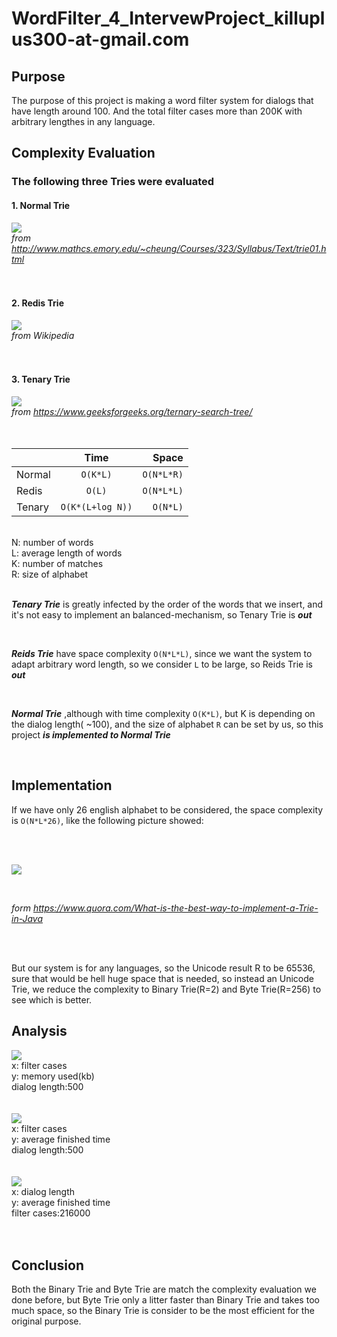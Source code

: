 # WordFilter_4_IntervewProject_killuplus300-at-gmail.com
## Purpose ##
The purpose of this project is making a word filter system for dialogs that have length around 100. And the total filter cases more than 200K with arbitrary lengthes in any language.  


## Complexity Evaluation ##
### The following three Tries were evaluated ###
#### 1. Normal Trie ####
![](https://i.imgur.com/BQ6VJ03.png) <br/>
*from http://www.mathcs.emory.edu/~cheung/Courses/323/Syllabus/Text/trie01.html*
<br/>
<br/>
<br/>
#### 2. Redis Trie ####
![](https://i.imgur.com/8LKCr0t.png) <br/>
*from Wikipedia*
<br/>
<br/>
<br/>
#### 3. Tenary Trie ####
![](https://i.imgur.com/Ky4ItGl.png) <br/>
*from https://www.geeksforgeeks.org/ternary-search-tree/*
<br/>
<br/>
<br/>

|               |Time             |Space       |
| ------------- |:---------------:|-----------:|
| Normal        | `O(K*L)`        | `O(N*L*R)` |
| Redis         | `O(L)`          | `O(N*L*L)` |
| Tenary        | `O(K*(L+log N))`| `O(N*L)`   |

<br/>
N: number of words<br/>
L: average length of words<br/>
K: number of matches<br/>
R: size of alphabet<br/>
<br/>

***Tenary Trie*** is greatly infected by the order of the words that we insert, and it's not easy to implement an balanced-mechanism, so Tenary Trie is ***out***

<br/>

***Reids Trie*** have space complexity `O(N*L*L)`, since we want the system to adapt arbitrary word length, so we consider `L` to be large, so Reids Trie is ***out***

<br/>

***Normal Trie*** ,although with time complexity `O(K*L)`, but K is depending on the dialog length( ~100), and the size of alphabet `R` can be set by us, so this project ***is implemented to Normal Trie***

<br/>

## Implementation ##
If we have only 26 english alphabet to be considered, the space complexity is `O(N*L*26)`, like the following picture showed:

<br/>
<br/>

![](https://i.imgur.com/HKZjU9d.png) 

<br/>

*form https://www.quora.com/What-is-the-best-way-to-implement-a-Trie-in-Java*

<br/>
<br/>

But our system is for any languages, so the Unicode result R to be 65536, sure that would be hell huge space that is needed, so instead an Unicode Trie, we reduce the complexity to Binary Trie(R=2) and Byte Trie(R=256) to see which is better.<br/>


## Analysis ##

![](https://i.imgur.com/yR8B93O.png) <br/>
x: filter cases<br/>
y: memory used(kb)<br/>
dialog length:500<br/>
<br/>
<br/>
![](https://i.imgur.com/HcpftLz.png) <br/>
x: filter cases<br/>
y: average finished time<br/>
dialog length:500<br/>
<br/>
<br/>
![](https://i.imgur.com/5EofnaC.png) <br/>
x: dialog length<br/>
y: average finished time<br/>
filter cases:216000<br/>
<br/>
<br/>

## Conclusion ##
Both the Binary Trie and Byte Trie are match the complexity evaluation we done before, but Byte Trie only a litter faster than Binary Trie and takes too much space, so the Binary Trie is consider to be the most efficient for the original purpose.
<br/>
<br/>
<br/>
